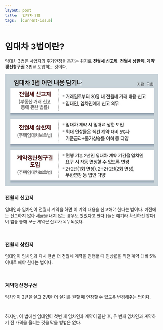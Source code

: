 ```yaml
---
layout: post
title:  임대차 3법
tags:  [current-issue]
---
```

# 임대차 3법이란?
임대차 3법은 세업자의 주거안정을 돕자는 취지로 **전월세 신고제**, **전월세 상한제**, **계약갱신청구권** 3법을 도입하는 것이다.

![Alt text](/public/post/2020_07_19_lease_law/law.jpg)


### 전월세 신고제
임대인과 임차인이 전월세 계약을 하면 이 계약 내용을 신고해야 한다는 법이다. 예전에는 신고하지 않아 세금을 내지 않는 경우도 있었다고 한다.(들은 얘기라 확신하진 않다) 이 법을 통해 모든 계약은 신고가 의무되었다. 

&nbsp;
&nbsp;

### 전월세 상한제
임대인이 임차인과 다시 한번 더 전월세 계약을 진행할 때 인상률을 직전 계약 대비 5%이내로 해야 한다는 법이다.

&nbsp;
&nbsp;

### 계약갱신청구권
임차인이 2년을 살고 2년을 더 살기를 원할 때 연장할 수 있도록 변경해주는 법이다.

&nbsp;
&nbsp;


하지만, 이 법에선 임대인이 첫번 째 임차인과 계약이 끝난 후, 두 번째 임차인과 계약하기 전 가격을 올리는 것을 막을 방법은 없다.

